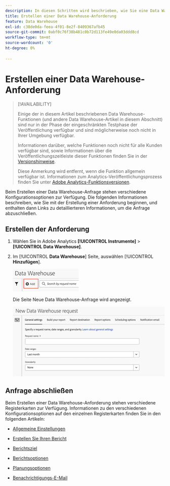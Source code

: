 ```yaml
---
description: In diesen Schritten wird beschrieben, wie Sie eine Data Warehouse-Anforderung erstellen.
title: Erstellen einer Data Warehouse-Anforderung
feature: Data Warehouse
exl-id: c38de0da-feea-4f01-8e2f-8409367afb45
source-git-commit: 0abf0c76f38b481c0b72d113fe49e0da03ddd8cd
workflow-type: tm+mt
source-wordcount: '0'
ht-degree: 0%

---
```


# Erstellen einer Data Warehouse-Anforderung

>[!AVAILABILITY]
>
>Einige der in diesem Artikel beschriebenen Data Warehouse-Funktionen (und andere Data Warehouse-Artikel in diesem Abschnitt) sind nur in der Phase der eingeschränkten Testphase der Veröffentlichung verfügbar und sind möglicherweise noch nicht in Ihrer Umgebung verfügbar.
>
>Informationen darüber, welche Funktionen noch nicht für alle Kunden verfügbar sind, sowie Informationen über die Veröffentlichungszeitleiste dieser Funktionen finden Sie in der [Versionshinweise](/help/release-notes/latest.md).
>
>Diese Anmerkung wird entfernt, wenn die Funktion allgemein verfügbar ist. Informationen zum Analytics-Veröffentlichungsprozess finden Sie unter [Adobe Analytics-Funktionsversionen](/help/release-notes/releases.md).

Beim Erstellen einer Data Warehouse-Anfrage stehen verschiedene Konfigurationsoptionen zur Verfügung. Die folgenden Informationen beschreiben, wie Sie mit der Erstellung einer Anforderung beginnen, und enthalten dann Links zu detaillierteren Informationen, um die Anfrage abzuschließen.

## Erstellen der Anforderung

1. Wählen Sie in Adobe Analytics **[!UICONTROL Instrumente]** > **[!UICONTROL Data Warehouse]**.

1. Im [!UICONTROL **Data Warehouse**] Seite, auswählen [!UICONTROL **Hinzufügen**].

   ![Schaltfläche zum Hinzufügen einer Anforderung](assets/dw-add-request.png)

   Die Seite Neue Data Warehouse-Anfrage wird angezeigt.

   ![Registerkarte &quot;Allgemeine Einstellungen&quot;](assets/dw-general-settings.png)

## Anfrage abschließen

Beim Erstellen einer Data Warehouse-Anforderung stehen verschiedene Registerkarten zur Verfügung. Informationen zu den verschiedenen Konfigurationsoptionen auf den einzelnen Registerkarten finden Sie in den folgenden Artikeln:

* [Allgemeine Einstellungen](/help/export/data-warehouse/create-request/dw-general-settings.md)

* [Erstellen Sie Ihren Bericht](/help/export/data-warehouse/create-request/dw-request-build-report.md)

* [Berichtsziel](/help/export/data-warehouse/create-request/dw-request-report-destinations.md)

* [Berichtsoptionen](/help/export/data-warehouse/create-request/dw-request-report-options.md)

* [Planungsoptionen](/help/export/data-warehouse/create-request/dw-request-scheduling.md)

* [Benachrichtigungs-E-Mail](/help/export/data-warehouse/create-request/dw-request-email.md)
